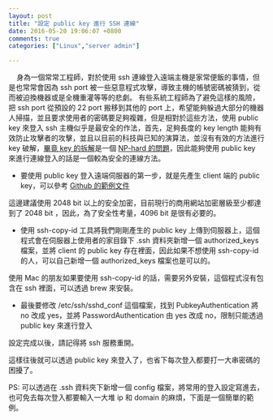 ```yaml
---
layout: post
title: "設定 public key 進行 SSH 連線"
date: 2016-05-20 19:06:07 +0800
comments: true
categories: ["Linux","server admin"]

---
```


&nbsp;&nbsp;&nbsp;&nbsp;身為一個常常工程師，對於使用 ssh 連線登入遠端主機是家常便飯的事情，但是也常常會因為 ssh port 被一些惡意程式攻擊，導致主機的帳號密碼被猜到，從而被迫換機器或是全機重灌等等的悲劇。
有些系統工程師為了避免這樣的風險，把 ssh port 從預設的 22 port 搬移到其他的 port 上，希望能夠躲過大部分的機器人掃描，並且要求使用者的密碼要足夠複雜，但是相對於這些方法，使用 public key 來登入 ssh 主機似乎是最安全的作法，首先，足夠長度的 key length 能夠有效防止攻擊者的攻擊，並且以目前的科技與已知的演算法，並沒有有效的方法進行 key 破解，[畢竟 key 的拆解](https://en.wikipedia.org/wiki/Integer_factorization)是一個 [NP-hard 的問題](https://en.wikipedia.org/wiki/NP-hardness)，因此能夠使用 public key 來進行連線登入的話是一個較為安全的連線方法。

*  要使用 public key 登入遠端伺服器的第一步，就是先產生 client 端的 public key，可以參考 [Github 的範例文件](https://help.github.com/articles/generating-a-new-ssh-key-and-adding-it-to-the-ssh-agent/)
<script src="https://gist.github.com/dylandy/56e5ed043d616a892d0e82109910b99b.js"></script>
這邊建議使用 2048 bit 以上的安全加密，目前現行的商用網站加密層級至少都達到了 2048 bit ，因此，為了安全性考量，4096 bit 是很有必要的。<br>

* 使用 ssh-copy-id 工具將我們剛剛產生的 public key 上傳到伺服器上，這個程式會在伺服器上使用者的家目錄下 .ssh 資料夾新增一個 authorized_keys 檔案，並將 client 的 public key 存在裡面，因此如果不想使用 ssh-copy-id 的人，可以自己新增一個 authorized_keys 檔案也是可以的。
<script src="https://gist.github.com/dylandy/571ace32c9ad3d548c6ae87c002ba278.js"></script>
使用 Mac 的朋友如果要使用 ssh-copy-id 的話，需要另外安裝，這個程式沒有包含在 ssh 裡面，可以透過 brew 來安裝。
<script src="https://gist.github.com/dylandy/bade9ef40829f51499a5a1839dec8403.js"></script>

* 最後要修改 /etc/ssh/sshd_conf 這個檔案，找到 PubkeyAuthentication 將 no 改成 yes，並將 PasswordAuthentication 由 yes 改成 no，限制只能透過 public key 來進行登入
<script src="https://gist.github.com/dylandy/7b2877ce6aa9f075312b99a23ddefdcd.js"></script>
設定完成以後，請記得將 ssh 服務重開。

這樣往後就可以透過 public key 來登入了，也省下每次登入都要打一大串密碼的困擾了。
<script src="https://gist.github.com/dylandy/636aa794d2cf02e33b3e72b8721b2240.js"></script>

PS: 可以透過在 .ssh 資料夾下新增一個 config 檔案，將常用的登入設定寫進去，也可免去每次登入都要輸入一大堆 ip 和 domain 的麻煩，下面是一個簡單的範例。
<script src="https://gist.github.com/dylandy/2aa177ffcff15e10d5657f869a0270c2.js"></script>

